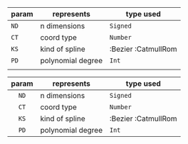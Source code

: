 


param   | represents        | type  used  
--------|-------------------|-------------
`ND`    | n dimensions      |  `Signed`   
`CT`    | coord type        |  `Number`   
`KS`    | kind of spline    | :Bezier :CatmullRom     
`PD`    | polynomial degree |  `Int`      
        |                   |



param   | represents        | type  used  
:------:|-------------------|-------------
`ND`    | n dimensions      |  `Signed`   
`CT`    | coord type        |  `Number`   
`KS`    | kind of spline    | :Bezier :CatmullRom     
`PD`    | polynomial degree |  `Int`      

